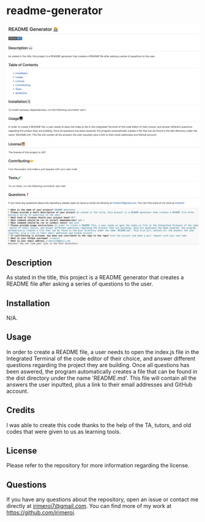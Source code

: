 # readme-generator
![Alt text](/Develop/assets/images/Image1.png)
![Alt text](/Develop/assets/images/Image2.png)
![Alt text](/Develop/assets/images/Image3.png)

## Description
As stated in the title, this project is a README generator that creates a README file after asking a series of questions to the user.

## Installation
N/A.

## Usage
In order to create a README file, a user needs to open the index.js file in the Integrated Terminal of the code editor of their choice, and answer different questions regarding the project they are building. Once all questions has been aswered, the program automatically creates a file that can be found in the dist directory under the name 'README.md'. This file will contain all the answers the user inputted, plus a link to their email addresses and GitHub account.

## Credits
I was able to create this code thanks to the help of the TA, tutors, and old codes that were given to us as learning tools.

## License
Please refer to the repository for more information regarding the license.

## Questions
If you have any questions about the repository, open an issue or contact me directly at irimeroi7@gmail.com. You can find more of my work at https://github.com/irimeroi.

